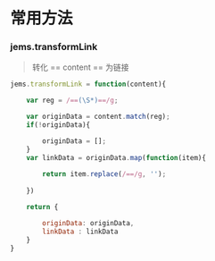 # 常用方法


### jems.transformLink

> 转化 == content == 为链接

``` js
jems.transformLink = function(content){

    var reg = /==(\S*)==/g;

    var originData = content.match(reg);
    if(!originData){

        originData = [];
    }
    var linkData = originData.map(function(item){
        
        return item.replace(/==/g, '');
    
    })

    return {

        originData: originData,
        linkData : linkData
    }
}
```


